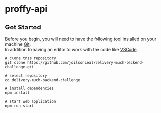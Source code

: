 # proffy-api

## Get Started

Before you begin, you will need to have the following tool installed on your machine [Git](https://git-scm.com). </br>
In addition to having an editor to work with the code like [VSCode](https://code.visualstudio.com/). </br>

```shell
# clone this repository
git clone https://github.com/joilsonLeal/delivery-much-backend-challenge.git

# select repository
cd delivery-much-backend-challenge

# install dependencies
npm install

# start web application
npm run start
```
